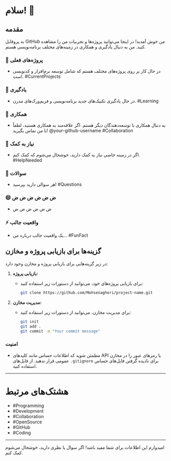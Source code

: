 
# سلام! 👋

<!-- 
**Mohsenagheri/Mohsenagheri** یک مخزن ✨ _خاص_ ✨ است زیرا فایل `README.md` (این فایل) در پروفایل GitHub شما ظاهر می‌شود.
-->

## مقدمه

به پروفایل GitHub من خوش آمدید! در اینجا می‌توانید پروژه‌ها و تجربیات من را مشاهده کنید. من به دنبال یادگیری و همکاری در زمینه‌های مختلف برنامه‌نویسی هستم.

### 🔭 پروژه‌های فعلی
- در حال کار بر روی پروژه‌های مختلف هستم که شامل توسعه نرم‌افزار و کدنویسی است. #CurrentProjects

### 🌱 یادگیری
- در حال یادگیری تکنیک‌های جدید برنامه‌نویسی و فریم‌ورک‌های مدرن. #Learning

### 👯 همکاری
- به دنبال همکاری با توسعه‌دهندگان دیگر هستم. اگر علاقه‌مند به همکاری هستید، لطفاً با من تماس بگیرید! @your-github-username #Collaboration

### 🤔 نیاز به کمک
- اگر در زمینه خاصی نیاز به کمک دارید، خوشحال می‌شوم که کمک کنم. #HelpNeeded

### 💬 سوالات
- هر سوالی دارید بپرسید! #Questions

### 😄 ض ض ض ض ض ض
- ض ض ض ض ض ض

### ⚡ واقعیت جالب
- یک واقعیت جالب درباره من... #FunFact

## گزینه‌ها برای بازیابی پروژه و مخازن

در زیر گزینه‌هایی برای بازیابی پروژه و مخازن وجود دارد:

1. **بازیابی پروژه:**
   - برای بازیابی پروژه‌های خود، می‌توانید از دستورات زیر استفاده کنید:
     ```bash
     git clone https://github.com/Mohsenagheri/project-name.git
     ```

2. **مدیریت مخازن:**
   - برای مدیریت مخازن، می‌توانید از دستورات زیر استفاده کنید:
     ```bash
     git init
     git add .
     git commit -m "Your commit message"
     ```

### امنیت
- مطمئن شوید که اطلاعات حساس مانند کلیدهای API یا رمزهای عبور را در مخازن عمومی قرار ندهید. از فایل‌های `.gitignore` برای نادیده گرفتن فایل‌های حساس استفاده کنید.

---

# هشتک‌های مرتبط
- #Programming
- #Development
- #Collaboration
- #OpenSource
- #GitHub
- #Coding

---

امیدوارم این اطلاعات برای شما مفید باشد! اگر سوال یا نظری دارید، خوشحال می‌شوم کمک کنم.